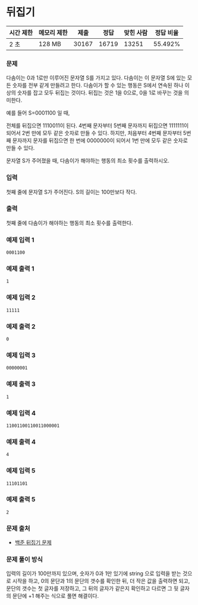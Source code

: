 # 뒤집기
 
|시간 제한|	메모리 제한|	제출|	정답|	맞힌 사람|	정답 비율|
|----|--------|------|-------|-------|---------|
|2 초|	128 MB|	30167|	16719|	13251|	55.492%|

### 문제

다솜이는 0과 1로만 이루어진 문자열 S를 가지고 있다. 다솜이는 이 문자열 S에 있는 모든 숫자를 전부 같게 만들려고 한다. 다솜이가 할 수 있는 행동은 S에서 연속된 하나 이상의 숫자를 잡고 모두 뒤집는 것이다. 뒤집는 것은 1을 0으로, 0을 1로 바꾸는 것을 의미한다.

예를 들어 S=0001100 일 때,

전체를 뒤집으면 1110011이 된다.
4번째 문자부터 5번째 문자까지 뒤집으면 1111111이 되어서 2번 만에 모두 같은 숫자로 만들 수 있다.
하지만, 처음부터 4번째 문자부터 5번째 문자까지 문자를 뒤집으면 한 번에 0000000이 되어서 1번 만에 모두 같은 숫자로 만들 수 있다.

문자열 S가 주어졌을 때, 다솜이가 해야하는 행동의 최소 횟수를 출력하시오.

### 입력

첫째 줄에 문자열 S가 주어진다. S의 길이는 100만보다 작다.

### 출력

첫째 줄에 다솜이가 해야하는 행동의 최소 횟수를 출력한다.

### 예제 입력 1 

```
0001100
```

### 예제 출력 1 

```
1
```

### 예제 입력 2 

```
11111
```

### 예제 출력 2 

```
0
```

### 예제 입력 3 

```
00000001
```

### 예제 출력 3 

```
1
```

### 예제 입력 4 

```
11001100110011000001
```

### 예제 출력 4 

```
4
```

### 예제 입력 5 

```
11101101
```

### 예제 출력 5 

```
2
```

### 문제 출처

- [백준 뒤집기 문제](https://www.acmicpc.net/problem/1439)

### 문제 풀이 방식

입력의 길이가 100만까지 있으며, 숫자가 0과 1만 있기에 string 으로 입력을 받는 것으로 시작을 하고, 0의 문단과 1의 문단의 갯수를 확인한 뒤, 더 작은 값을 출력하면 되고, 문단의 갯수는 첫 글자를 저장하고, 그 뒤의 글자가 같은지 확인하고 다르면 그 뒷 글자의 문단에 +1 해주는 식으로 풀면 해결이다.
